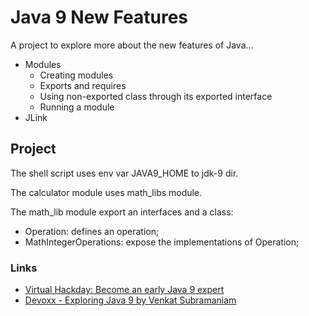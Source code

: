 # Java 9 New Features

A project to explore more about the new features of Java...

* Modules
  * Creating modules
  * Exports and requires
  * Using non-exported class through its exported interface
  * Running a module
* JLink

## Project
The shell script uses env var JAVA9_HOME to jdk-9 dir.

The calculator module uses math_libs module.

The math_lib module export an interfaces and a class:
* Operation: defines an operation;
* MathIntegerOperations: expose the implementations of Operation;


### Links
* [Virtual Hackday: Become an early Java 9 expert](https://www.youtube.com/watch?v=y868lMk6NtY)
* [Devoxx - Exploring Java 9 by Venkat Subramaniam](https://www.youtube.com/watch?v=8XmYT89fBKg)